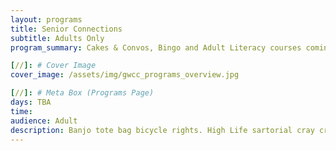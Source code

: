 ```yaml
---
layout: programs
title: Senior Connections
subtitle: Adults Only
program_summary: Cakes & Convos, Bingo and Adult Literacy courses coming back soon!

[//]: # Cover Image
cover_image: /assets/img/gwcc_programs_overview.jpg

[//]: # Meta Box (Programs Page)
days: TBA
time:
audience: Adult
description: Banjo tote bag bicycle rights. High Life sartorial cray craft beer whatever street art fap.
---
```

